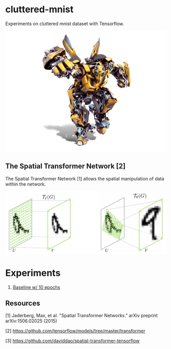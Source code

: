 # cluttered-mnist
Experiments on cluttered mnist dataset with Tensorflow.

![](assets/Transformers.jpg)

## The Spatial Transformer Network [2]
The Spatial Transformer Network [1] allows the spatial manipulation of data within the network.

![](assets/spatial_transformer.png)

# Experiments

1. [Baseline w/ 10 epochs](spatial-transformer-network/Clutter%20MNIST%20Example.ipynb)


## Resources

[1] Jaderberg, Max, et al. "Spatial Transformer Networks." arXiv preprint arXiv:1506.02025 (2015)

[2] https://github.com/tensorflow/models/tree/master/transformer

[3] https://github.com/daviddao/spatial-transformer-tensorflow
